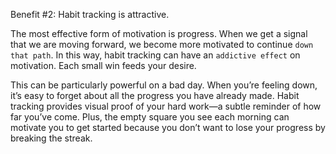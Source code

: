 Benefit #2: Habit tracking is attractive.

The most effective form of motivation is progress. When we get a
signal that we are moving forward, we become more motivated to
continue `down that path`. In this way, habit tracking can have an
`addictive effect` on motivation. Each small win feeds your desire.

This can be particularly powerful on a bad day. When you’re feeling
down, it’s easy to forget about all the progress you have already made.
Habit tracking provides visual proof of your hard work—a subtle
reminder of how far you’ve come. Plus, the empty square you see each
morning can motivate you to get started because you don’t want to
lose your progress by breaking the streak.